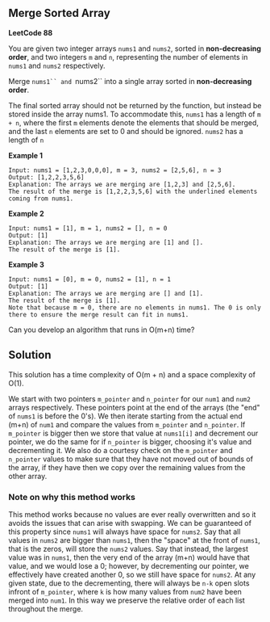 ## Merge Sorted Array
**LeetCode 88**

You are given two integer arrays ```nums1``` and ```nums2```, sorted in **non-decreasing order**, and two integers ```m``` and ```n```, representing the number of elements in ```nums1``` and ```nums2``` respectively.

Merge ```nums1`` and ```nums2`` into a single array sorted in **non-decreasing order**.

The final sorted array should not be returned by the function, but instead be stored inside the array nums1. To accommodate this, ```nums1``` has a length of ```m + n```, where the first ```m``` elements denote the elements that should be merged, and the last ```n``` elements are set to 0 and should be ignored. ```nums2``` has a length of ```n```

**Example 1**
```
Input: nums1 = [1,2,3,0,0,0], m = 3, nums2 = [2,5,6], n = 3
Output: [1,2,2,3,5,6]
Explanation: The arrays we are merging are [1,2,3] and [2,5,6].
The result of the merge is [1,2,2,3,5,6] with the underlined elements coming from nums1.
```

**Example 2**
```
Input: nums1 = [1], m = 1, nums2 = [], n = 0
Output: [1]
Explanation: The arrays we are merging are [1] and [].
The result of the merge is [1].
```

**Example 3**
```
Input: nums1 = [0], m = 0, nums2 = [1], n = 1
Output: [1]
Explanation: The arrays we are merging are [] and [1].
The result of the merge is [1].
Note that because m = 0, there are no elements in nums1. The 0 is only there to ensure the merge result can fit in nums1.
```

Can you develop an algorithm that runs in O(m+n) time?

## Solution

This solution has a time complexity of O(m + n) and a space complexity of O(1).

We start with two pointers ```m_pointer``` and ```n_pointer``` for our ```num1``` and ```num2``` arrays respectively. These pointers point at the end of the arrays (the "end" of ```nums1``` is before the 0's).  We then iterate starting from the actual end (m+n) of ```num1``` and compare the values from ```m_pointer``` and ```n_pointer```. If ```m_pointer``` is bigger then we store that value at ```nums1[i]``` and decrement our pointer, we do the same for if ```n_pointer``` is bigger, choosing it's value and decrementing it. We also do a courtesy check on the ```m_pointer``` and ```n_pointer``` values to make sure that they have not moved out of bounds of the array, if they have then we copy over the remaining values from the other array.

### Note on why this method works

This method works because no values are ever really overwritten and so it avoids the issues that can arise with swapping. We can be guaranteed of this property since ```nums1``` will always have space for ```nums2```. Say that all values in ```nums2``` are bigger than ```nums1```, then the "space" at the front of ```nums1```, that is the zeros, will store the ```nums2``` values. Say that instead, the largest value was in ```nums1```, then the very end of the array (m+n) would have that value, and we would lose a 0; however, by decrementing our pointer, we effectively have created another 0, so we still have space for ```nums2```. At any given state, due to the decrementing, there will always be ```n-k``` open slots infront of ```m_pointer```, where ```k``` is how many values from ```num2```  have been merged into ```num1```. In this way we preserve the relative order of each list throughout the merge.